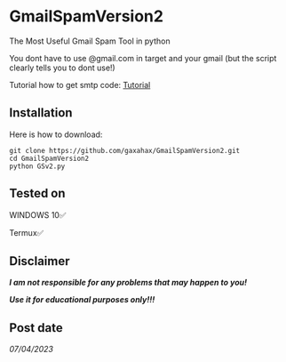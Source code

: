 # GmailSpamVersion2
The  Most Useful Gmail Spam Tool in python

You dont have to use @gmail.com in target and your gmail (but the script clearly tells you to dont use!)


Tutorial how to get smtp code: 
[Tutorial](https://youtu.be/1YXVdyVuFGA)

## Installation
Here is how to download:
```
git clone https://github.com/gaxahax/GmailSpamVersion2.git
cd GmailSpamVersion2
python GSv2.py
```



## Tested on
WINDOWS 10✅

Termux✅



## Disclaimer
***I am not responsible for any problems that may happen to you!***

***Use it for educational purposes only!!!***

## Post date
_07/04/2023_
